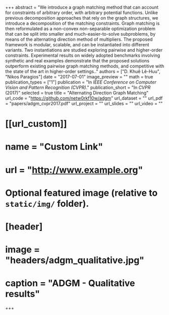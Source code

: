 +++
abstract = "We introduce a graph matching method that can account for constraints of arbitrary order, with arbitrary potential functions. Unlike previous decomposition approaches that rely on the graph structures, we introduce a decomposition of the matching constraints. Graph matching is then reformulated as a non-convex non-separable optimization problem that can be split into smaller and much-easier-to-solve subproblems, by means of the alternating direction method of multipliers. The proposed framework is modular, scalable, and can be instantiated into different variants. Two instantiations are studied exploring pairwise and higher-order constraints. Experimental results on widely adopted benchmarks involving synthetic and real examples demonstrate that the proposed solutions outperform existing pairwise graph matching methods, and competitive with the state of the art in higher-order settings.."
authors = ["D. Khuê Lê-Huu", "Nikos Paragios"]
date = "2017-07-01"
image_preview = ""
math = true
publication_types = ["1"]
publication = "In *IEEE Conference on Computer Vision and Pattern Recognition (CVPR)*."
publication_short = "In *CVPR* (2017)"
selected = true
title = "Alternating Direction Graph Matching"
url_code = "https://github.com/netw0rkf10w/adgm"
url_dataset = ""
url_pdf = "papers/adgm_cvpr2017.pdf"
url_project = ""
url_slides = ""
url_video = ""

# [[url_custom]]
# name = "Custom Link"
# url = "http://www.example.org"

# Optional featured image (relative to `static/img/` folder).
# [header]
# image = "headers/adgm_qualitative.jpg"
# caption = "ADGM - Qualitative results"

+++
